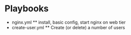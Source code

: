 # Playbooks

* nginx.yml
** install, basic config, start nginx on web tier
* create-user.yml
** Create (or delete) a number of users 
